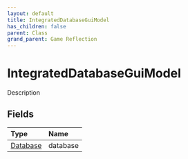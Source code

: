 ```yaml
---
layout: default
title: IntegratedDatabaseGuiModel
has_children: false
parent: Class
grand_parent: Game Reflection
---
```

# IntegratedDatabaseGuiModel
Description 

## Fields

| Type | Name |
|:----------|:--------------|
| [Database](/riftbreaker-wiki/docs/game-reflection/components/database/) | database |


